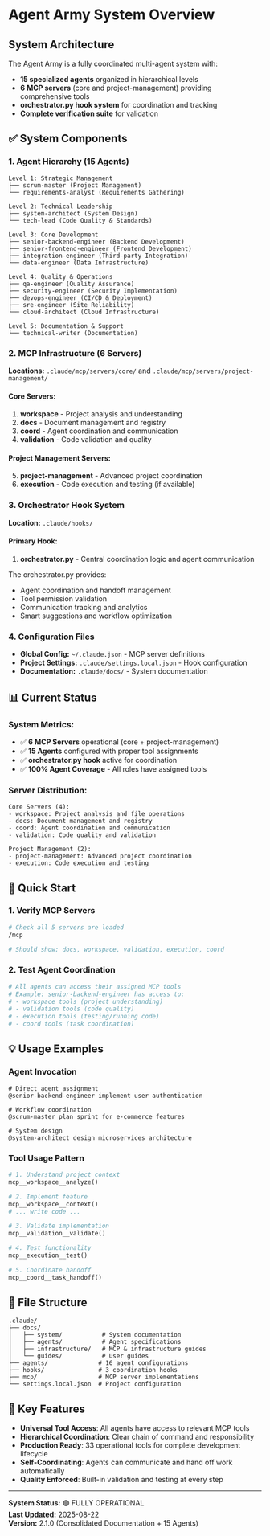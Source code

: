 # Agent Army System Overview

## System Architecture

The Agent Army is a fully coordinated multi-agent system with:
- **15 specialized agents** organized in hierarchical levels
- **6 MCP servers** (core and project-management) providing comprehensive tools
- **orchestrator.py hook system** for coordination and tracking
- **Complete verification suite** for validation

## ✅ System Components

### 1. Agent Hierarchy (15 Agents)

```
Level 1: Strategic Management
├── scrum-master (Project Management)
└── requirements-analyst (Requirements Gathering)

Level 2: Technical Leadership  
├── system-architect (System Design)
└── tech-lead (Code Quality & Standards)

Level 3: Core Development
├── senior-backend-engineer (Backend Development)
├── senior-frontend-engineer (Frontend Development)
├── integration-engineer (Third-party Integration)
└── data-engineer (Data Infrastructure)

Level 4: Quality & Operations
├── qa-engineer (Quality Assurance)
├── security-engineer (Security Implementation)
├── devops-engineer (CI/CD & Deployment)
├── sre-engineer (Site Reliability)
└── cloud-architect (Cloud Infrastructure)

Level 5: Documentation & Support
└── technical-writer (Documentation)
```

### 2. MCP Infrastructure (6 Servers)

**Locations:** `.claude/mcp/servers/core/` and `.claude/mcp/servers/project-management/`

#### Core Servers:
1. **workspace** - Project analysis and understanding  
2. **docs** - Document management and registry
3. **coord** - Agent coordination and communication
4. **validation** - Code validation and quality

#### Project Management Servers:
5. **project-management** - Advanced project coordination
6. **execution** - Code execution and testing (if available)

### 3. Orchestrator Hook System

**Location:** `.claude/hooks/`

#### Primary Hook:
1. **orchestrator.py** - Central coordination logic and agent communication

The orchestrator.py provides:
- Agent coordination and handoff management
- Tool permission validation
- Communication tracking and analytics
- Smart suggestions and workflow optimization

### 4. Configuration Files

- **Global Config:** `~/.claude.json` - MCP server definitions
- **Project Settings:** `.claude/settings.local.json` - Hook configuration
- **Documentation:** `.claude/docs/` - System documentation

## 📊 Current Status

### System Metrics:
- ✅ **6 MCP Servers** operational (core + project-management)
- ✅ **15 Agents** configured with proper tool assignments  
- ✅ **orchestrator.py hook** active for coordination
- ✅ **100% Agent Coverage** - All roles have assigned tools

### Server Distribution:
```
Core Servers (4):
- workspace: Project analysis and file operations
- docs: Document management and registry
- coord: Agent coordination and communication  
- validation: Code quality and validation

Project Management (2):
- project-management: Advanced project coordination
- execution: Code execution and testing
```

## 🚀 Quick Start

### 1. Verify MCP Servers
```bash
# Check all 5 servers are loaded
/mcp

# Should show: docs, workspace, validation, execution, coord
```

### 2. Test Agent Coordination
```bash
# All agents can access their assigned MCP tools
# Example: senior-backend-engineer has access to:
# - workspace tools (project understanding)
# - validation tools (code quality)  
# - execution tools (testing/running code)
# - coord tools (task coordination)
```

## 💡 Usage Examples

### Agent Invocation
```
# Direct agent assignment
@senior-backend-engineer implement user authentication

# Workflow coordination  
@scrum-master plan sprint for e-commerce features

# System design
@system-architect design microservices architecture
```

### Tool Usage Pattern
```python
# 1. Understand project context
mcp__workspace__analyze()

# 2. Implement feature
mcp__workspace__context()
# ... write code ...

# 3. Validate implementation
mcp__validation__validate()

# 4. Test functionality
mcp__execution__test()

# 5. Coordinate handoff
mcp__coord__task_handoff()
```

## 🔧 File Structure

```
.claude/
├── docs/
│   ├── system/           # System documentation
│   ├── agents/           # Agent specifications  
│   ├── infrastructure/   # MCP & infrastructure guides
│   └── guides/           # User guides
├── agents/              # 16 agent configurations
├── hooks/               # 3 coordination hooks
├── mcp/                 # MCP server implementations
└── settings.local.json  # Project configuration
```

## 🎯 Key Features

- **Universal Tool Access**: All agents have access to relevant MCP tools
- **Hierarchical Coordination**: Clear chain of command and responsibility
- **Production Ready**: 33 operational tools for complete development lifecycle
- **Self-Coordinating**: Agents can communicate and hand off work automatically
- **Quality Enforced**: Built-in validation and testing at every step

---

**System Status:** 🟢 FULLY OPERATIONAL  
**Last Updated:** 2025-08-22  
**Version:** 2.1.0 (Consolidated Documentation + 15 Agents)